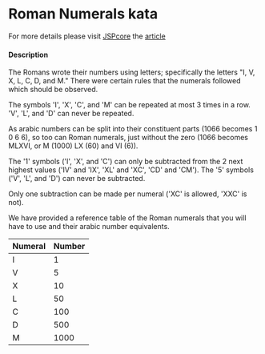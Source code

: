 # Roman Numerals kata

For more details please visit [JSPcore](http://www.jspcore.com) the [article](http://www.jspcore.com/roman-numeral-kata/)

#### Description
The Romans wrote their numbers using letters; specifically the letters "I, V, X, L, C, D, and M." There were certain rules that the numerals followed which should be observed.

The symbols 'I', 'X', 'C', and 'M' can be repeated at most 3 times in a row. 'V', 'L', and 'D' can never be repeated.

As arabic numbers can be split into their constituent parts (1066 becomes 1 0 6 6), so too can Roman numerals, just without the zero (1066 becomes MLXVI, or M (1000) LX (60) and VI (6)).

The '1' symbols ('I', 'X', and 'C') can only be subtracted from the 2 next highest values ('IV' and 'IX', 'XL' and 'XC', 'CD' and 'CM'). The '5' symbols ('V', 'L', and 'D') can never be subtracted.

Only one subtraction can be made per numeral ('XC' is allowed, 'XXC' is not).

We have provided a reference table of the Roman numerals that you will have to use and their arabic number equivalents.

Numeral | Number
--- | ---
I | 1
V | 5
X | 10
L | 50
C | 100
D | 500
M | 1000

